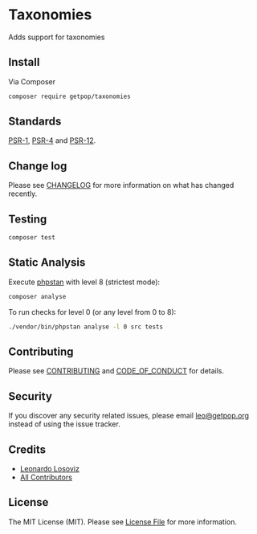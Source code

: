# Taxonomies

<!--
[![Latest Version on Packagist][ico-version]][link-packagist]
[![Software License][ico-license]](LICENSE.md)
[![Build Status][ico-travis]][link-travis]
[![Coverage Status][ico-scrutinizer]][link-scrutinizer]
[![Quality Score][ico-code-quality]][link-code-quality]
[![Total Downloads][ico-downloads]][link-downloads]
-->

Adds support for taxonomies

## Install

Via Composer

``` bash
composer require getpop/taxonomies
```

<!--
## Usage

``` php
```
-->

## Standards

[PSR-1](https://www.php-fig.org/psr/psr-1), [PSR-4](https://www.php-fig.org/psr/psr-4) and [PSR-12](https://www.php-fig.org/psr/psr-12).

## Change log

Please see [CHANGELOG](CHANGELOG.md) for more information on what has changed recently.

## Testing

``` bash
composer test
```

## Static Analysis

Execute [phpstan](https://github.com/phpstan/phpstan) with level 8 (strictest mode):

``` bash
composer analyse
```

To run checks for level 0 (or any level from 0 to 8):

``` bash
./vendor/bin/phpstan analyse -l 0 src tests
```

## Contributing

Please see [CONTRIBUTING](CONTRIBUTING.md) and [CODE_OF_CONDUCT](CODE_OF_CONDUCT.md) for details.

## Security

If you discover any security related issues, please email leo@getpop.org instead of using the issue tracker.

## Credits

- [Leonardo Losoviz][link-author]
- [All Contributors][link-contributors]

## License

The MIT License (MIT). Please see [License File](LICENSE.md) for more information.

[ico-version]: https://img.shields.io/packagist/v/getpop/taxonomies.svg?style=flat-square
[ico-license]: https://img.shields.io/badge/license-MIT-brightgreen.svg?style=flat-square
[ico-travis]: https://img.shields.io/travis/getpop/taxonomies/master.svg?style=flat-square
[ico-scrutinizer]: https://img.shields.io/scrutinizer/coverage/g/getpop/taxonomies.svg?style=flat-square
[ico-code-quality]: https://img.shields.io/scrutinizer/g/getpop/taxonomies.svg?style=flat-square
[ico-downloads]: https://img.shields.io/packagist/dt/getpop/taxonomies.svg?style=flat-square

[link-packagist]: https://packagist.org/packages/getpop/taxonomies
[link-travis]: https://travis-ci.org/getpop/taxonomies
[link-scrutinizer]: https://scrutinizer-ci.com/g/getpop/taxonomies/code-structure
[link-code-quality]: https://scrutinizer-ci.com/g/getpop/taxonomies
[link-downloads]: https://packagist.org/packages/getpop/taxonomies
[link-author]: https://github.com/leoloso
[link-contributors]: ../../contributors

